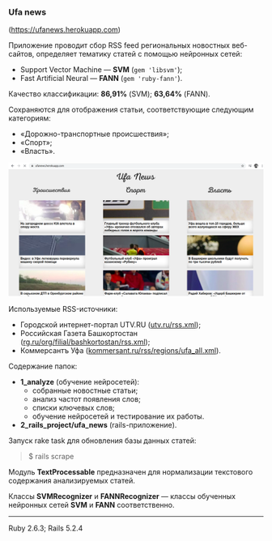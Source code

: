 ### Ufa news

(https://ufanews.herokuapp.com)  

Приложение проводит сбор RSS feed региональных новостных веб-сайтов,
определяет тематику статей с помощью нейронных сетей:

- Support Vector Machine — **SVM** (`gem 'libsvm'`);
- Fast Artificial Neural — **FANN** (`gem 'ruby-fann'`).

Качество классификации: **86,91%** (SVM); **63,64%** (FANN).
 
Сохраняются для отображения статьи, соответствующие следующим категориям:

- «Дорожно-транспортные происшествия»;
- «Спорт»;
- «Власть».

![Скриншот веб-сайта](screenshot.png)

Используемые RSS-источники:
- Городской интернет-портал UTV.RU ([utv.ru/rss.xml](https://utv.ru/rss.xml));
- Российская Газета Башкортостан ([rg.ru/org/filial/bashkortostan/rss.xml](https://rg.ru/org/filial/bashkortostan/rss.xml));
- Коммерсантъ Уфа ([kommersant.ru/rss/regions/ufa_all.xml](https://www.kommersant.ru/rss/regions/ufa_all.xml)).  

Содержание папок:
- **1_analyze** (обучение нейросетей):
  - собранные новостные статьи;
  - анализ частот появления слов;
  - списки ключевых слов;
  - обучение нейросетей и тестирование их работы.
- **2_rails_project/ufa_news** (rails-приложение).

Запуск rake task для обновления базы данных статей:
> $ rails scrape
 
Модуль **TextProcessable** предназначен для нормализации текстового
содержания анализируемых статей.  

Классы **SVMRecognizer** и **FANNRecognizer** — классы обученных нейронных
сетей **SVM** и **FANN** соответственно.

- - - 
Ruby 2.6.3; Rails 5.2.4




        
